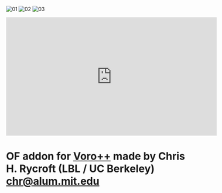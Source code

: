 ![01](https://raw.github.com/patriciogonzalezvivo/ofxVoro/master/images/01.png)
![02](https://raw.github.com/patriciogonzalezvivo/ofxVoro/master/images/02.png)
![03](https://raw.github.com/patriciogonzalezvivo/ofxVoro/master/images/03.png)

<div class="video-container">
			<iframe src="http://player.vimeo.com/video/64697511" width="575" height="323" frameborder="0" webkitAllowFullScreen mozallowfullscreen allowFullScreen></iframe>
		</div>

# OF addon for [Voro++](http://math.lbl.gov/voro++/about.html) made by Chris H. Rycroft (LBL / UC Berkeley) chr@alum.mit.edu